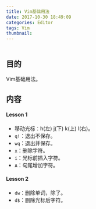 ```yaml
---
title: Vim基础用法
date: 2017-10-30 18:49:09
categories: Editor
tags: Vim
thumbnail:
---
```

![]()

## 目的
Vim基础用法。

<!--more-->

## 内容

#### Lesson 1
+ 移动光标：h(左) j(下) k(上) l(右)。
+ `q!`：退出不保存。
+ `wq`：退出并保存。
+ `x`：删除字符。
+ `i`：光标前插入字符。
+ `A`：句尾增加字符。

#### Lesson 2
+ `dw`：删除单词，除了。
+ `d$`：删除光标后字符。
